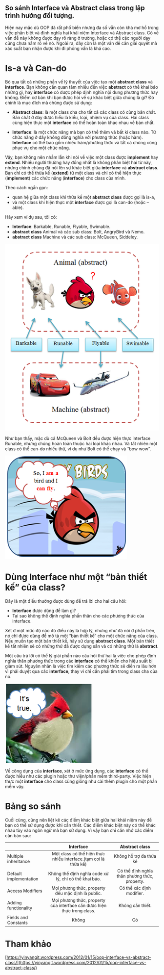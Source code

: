 So sánh Interface và Abstract class trong lập trình hướng đối tượng.
--------------------------------------------------------------------

Hiện nay mặc dù OOP đã rất phổ biến nhưng đa số vẫn còn khá mơ hồ trong việc phân biệt và định nghĩa hai khái niệm Interface và Abstract class. Có vẻ vấn đề này không được dạy rõ ràng ở trường, hoặc có thể các người dạy cũng chưa nắm rõ về nó. Ngoài ra, đây còn là một vấn đề cần giải quyết mà xác suất bạn nhận được khi đi phỏng vấn là khá cao.

# Is-a và Can-do

Bỏ qua tất cả những phần về lý thuyết của việc tạo một **abstract class** và **interface**. Bạn không cần quan tâm nhiều đến việc **abstract** có thể khai báo những gì, hay **interface** có được phép định nghĩa nội dung phương thức hay không. Điểm cơ bản khi bạn được hỏi về sự khác biệt giữa chúng là gì? Đó chính là mục đích mà chúng được sử dụng:

- **Abstract class**: là một class cha cho tất cả các class có cùng bản chất. Bản chất ở đây được hiểu là kiểu, loại, nhiệm vụ của class. Hai class cùng hiện thực một **interface** có thể hoàn toàn khác nhau về bản chất.

- **Interface**: là một chức năng mà bạn có thể thêm và bất kì class nào. Từ chức năng ở đây không đồng nghĩa với phương thức (hoặc hàm). **Interface** có thể bao gồm nhiều hàm/phương thức và tất cả chúng cùng phục vụ cho một chức năng.

Vậy, bạn không nên nhầm lẫn khi nói về việc một class được **implement** hay **extend**. Nhiều người thường hay đồng nhất là không phân biệt hai từ này, nhưng chính chúng đã nói lên sự khác biệt giữa **interface** và **abstract class**. Bạn chỉ có thể thừa kế (**extend**) từ một class và chỉ có thể hiện thực (**implement**) các chức năng (**interface**) cho class của mình.

Theo cách ngắn gọn:
- quan hệ giữa một class khi thừa kế một **abstract class** được gọi là is-a, 
- và một class khi hiện thực một **interface** được gọi là can-do (hoặc –able).

Hãy xem ví dụ sau, tôi có:
- **Interface**: Barkable, Runable, Flyable, Swimable.
- **abstract class** Animal và các sub class: Bolt, AngryBird và Nemo.
- **abstract class** Machine và các sub class: McQueen, Siddeley.

![](images/inteface_vs_abstract_1.png)

Như bạn thấy, mặc dù cả McQueen và Bolt đều được hiện thực interface Runable, nhưng chúng hoàn toàn thuộc hai loại khác nhau. Và tất nhiên một class có thể can-do nhiều thứ, ví dụ như Bolt có thể chạy và “bow wow”.

![](images/inteface_vs_abstract_2.png)

# Dùng **Interface** như một “bản thiết kế” của class?

Đây là một điều thường được dùng để trả lời cho hai câu hỏi:
- **Interface** được dùng để làm gì?
- Tại sao không thể định nghĩa phần thân cho các phương thức của interface.

Xét ở một mức độ nào đó điều này là hợp lý, nhưng như đã nói ở phần trên, nó chỉ được dùng để mô tả một “bản thiết kế” cho một chức năng của class. Nếu muốn tạo một bản thiết kế, hãy sử dụng **abstract class**. Một bản thiết kế tất nhiên sẽ có những thứ đã được dựng sẵn và có những thứ là **abstract**.

Một câu trả lời có thể lý giải phần nào câu hỏi thứ hai là việc cho phép định nghĩa thân phương thức trong các **interface** có thể khiến cho hiệu suất bị giảm sút. Nguyên nhân là việc tìm kiếm các phương thức sẽ diễn ra lâu hơn vì phải duyệt qua các **interface**, thay vì chỉ cần phải tìm trong class cha của nó.

![](images/inteface_vs_abstract_3.png)

Về công dụng của **interface**, xét ở mức ứng dụng, các **interface** có thể được hiểu như các plugin hoặc thư viện/phần mềm third-party. Việc hiện thực một **interface** cho class cũng giống như cài thêm plugin cho một phần mềm vậy.

# Bảng so sánh

Cuối cùng, cũng nên liệt kê các điểm khác biệt giữa hai khái niệm này để bạn có thể sử dụng được khi cần thiết. Các điểm khác biệt này có thể khác nhau tùy vào ngôn ngữ mà bạn sử dụng. Vì vậy bạn chỉ cần nhớ các điểm căn bản sau:

|                        |                                Interface                                |                Abstract class                 |
| ---------------------- | :---------------------------------------------------------------------: | :-------------------------------------------: |
| Multiple inheritance   |     Một class có thể hiện thực nhiều interface.(tạm coi là thừa kế)     |            Không hỗ trợ đa thừa kế            |
| Default implementation |          Không thể định nghĩa code xử lý, chỉ có thể khai báo.          | Có thể định nghĩa thân phương thức, property. |
| Access Modifiers       |            Mọi phương thức, property đều mặc định là public.            |           Có thể xác định modifier.           |
| Adding functionality   | Mọi phương thức, property của interface cần được hiện thực trong class. |               Không cần thiết.                |
| Fields and Constants   |                                  Không                                  |                      Có                       |

# Tham khảo
[https://yinyangit.wordpress.com/2012/01/15/oop-interface-vs-abstract-class/](https://yinyangit.wordpress.com/2012/01/15/oop-interface-vs-abstract-class/)
